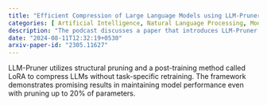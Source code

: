 ```yaml
---
title: "Efficient Compression of Large Language Models using LLM-Pruner"
categories: [ Artificial Intelligence, Natural Language Processing, Model Compression ]
description: "The podcast discusses a paper that introduces LLM-Pruner, a task-agnostic framework for compressing Large Language Models (LLMs) through structural pruning. The framework consists of three stages: Discovery, Estimation, and Recovery, enabling efficient compression without sacrificing model performance."
date: "2024-08-11T12:32:19+0530"
arxiv-paper-id: "2305.11627"
---
```

LLM-Pruner utilizes structural pruning and a post-training method called LoRA to compress LLMs without task-specific retraining. The framework demonstrates promising results in maintaining model performance even with pruning up to 20% of parameters.
